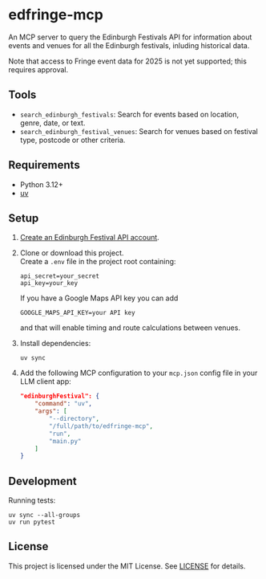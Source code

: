 # edfringe-mcp

An MCP server to query the Edinburgh Festivals API for information about events and venues for all the Edinburgh festivals, inluding historical data.

Note that access to  Fringe event data for 2025 is not yet supported; this requires approval.


## Tools

- `search_edinburgh_festivals`: Search for events based on location, genre, date, or text.
- `search_edinburgh_festival_venues`: Search for venues based on festival type, postcode or other criteria.

## Requirements

- Python 3.12+
- [uv](https://docs.astral.sh/uv/#highlights)

## Setup

1. [Create an Edinburgh Festival API account](https://api.edinburghfestivalcity.com/documentation).

2. Clone or download this project.  
   Create a `.env` file in the project root containing:
    ```
    api_secret=your_secret
    api_key=your_key
    ```

    If you have a Google Maps API key you can add

    ```
    GOOGLE_MAPS_API_KEY=your API key
    ```
    and that will enable timing and route calculations between venues. 

3. Install dependencies:
    ```
    uv sync
    ```

4. Add the following MCP configuration to your `mcp.json` config file in your LLM client app:
    ```json
    "edinburghFestival": {
        "command": "uv",
        "args": [
            "--directory",
            "/full/path/to/edfringe-mcp",
            "run",
            "main.py"
        ]
    }
    ```

## Development

Running tests:

    uv sync --all-groups
    uv run pytest

## License

This project is licensed under the MIT License. See [LICENSE](LICENSE) for details.